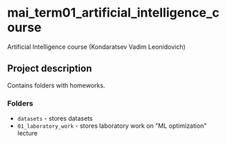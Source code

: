 # mai_term01_artificial_intelligence_course
Artificial Intelligence course (Kondaratsev Vadim Leonidovich)

## Project description

Contains folders with homeworks.


### Folders

* `datasets` - stores datasets
* `01_laboratory_work` - stores laboratory work on "ML optimization" lecture 